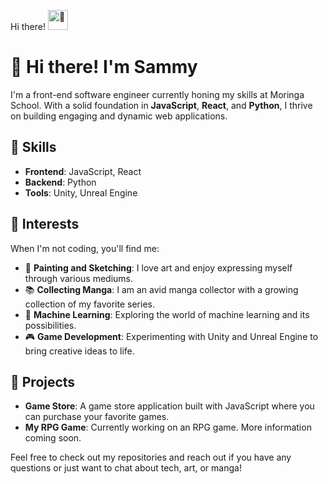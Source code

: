 Hi there! <picture>
  <source srcset="https://fonts.gstatic.com/s/e/notoemoji/latest/1fae3/512.webp" type="image/webp">
  <img src="https://fonts.gstatic.com/s/e/notoemoji/latest/1fae3/512.gif" alt="🫣" width="32" height="32">
</picture>
# 👋 Hi there! I'm Sammy

I'm a front-end software engineer currently honing my skills at Moringa School. With a solid foundation in **JavaScript**, **React**, and **Python**, I thrive on building engaging and dynamic web applications.

## 🚀 Skills

- **Frontend**: JavaScript, React
- **Backend**: Python
- **Tools**: Unity, Unreal Engine

## 🎨 Interests

When I'm not coding, you'll find me:
- 🎨 **Painting and Sketching**: I love art and enjoy expressing myself through various mediums.
- 📚 **Collecting Manga**: I am an avid manga collector with a growing collection of my favorite series.
- 🤖 **Machine Learning**: Exploring the world of machine learning and its possibilities.
- 🎮 **Game Development**: Experimenting with Unity and Unreal Engine to bring creative ideas to life.

## 🌟 Projects

- **Game Store**: A game store application built with JavaScript where you can purchase your favorite games.
- **My RPG Game**: Currently working on an RPG game. More information coming soon.

Feel free to check out my repositories and reach out if you have any questions or just want to chat about tech, art, or manga!
